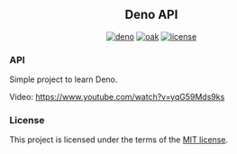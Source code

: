 <h2 align="center">Deno API</h2>

<div align="center">

[![deno](https://img.shields.io/badge/deno-1.0.0-lightgrey)](https://deno.land/)
[![oak](https://img.shields.io/badge/oak-4.0.0-blue)](https://oakserver.github.io/oak/)
[![license](https://img.shields.io/badge/license-MIT-orange)](./LICENSE)

</div>

### API

Simple project to learn Deno.

Video: https://www.youtube.com/watch?v=yqG59Mds9ks

### License

This project is licensed under the terms of the [MIT license](/LICENSE).
